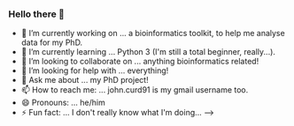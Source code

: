 ### Hello there 👋

- 🔭 I’m currently working on ... a bioinformatics toolkit, to help me analyse data for my PhD.
- 🌱 I’m currently learning ... Python 3 (I'm still a total beginner, really...).
- 👯 I’m looking to collaborate on ... anything bioinformatics related!
- 🤔 I’m looking for help with ... everything!
- 💬 Ask me about ... my PhD project!
- 📫 How to reach me: ... john.curd91 is my gmail username too.
- 😄 Pronouns: ... he/him
- ⚡ Fun fact: ... I don't really know what I'm doing...
-->
